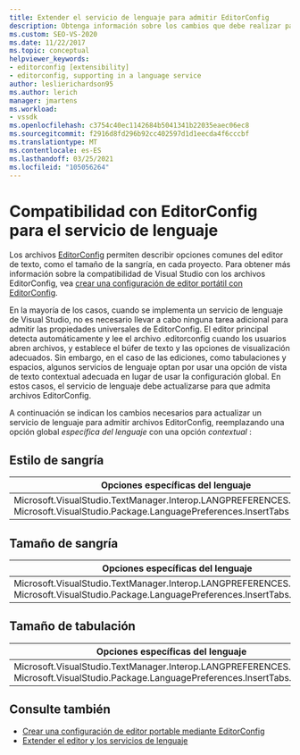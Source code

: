 ```yaml
---
title: Extender el servicio de lenguaje para admitir EditorConfig
description: Obtenga información sobre los cambios que debe realizar para actualizar un servicio de lenguaje para admitir archivos EditorConfig. Reemplace una opción global específica del lenguaje con una opción contextual.
ms.custom: SEO-VS-2020
ms.date: 11/22/2017
ms.topic: conceptual
helpviewer_keywords:
- editorconfig [extensibility]
- editorconfig, supporting in a language service
author: leslierichardson95
ms.author: lerich
manager: jmartens
ms.workload:
- vssdk
ms.openlocfilehash: c3754c40ec1142684b5041341b22035eaec06ec8
ms.sourcegitcommit: f2916d8fd296b92cc402597d1d1eecda4f6cccbf
ms.translationtype: MT
ms.contentlocale: es-ES
ms.lasthandoff: 03/25/2021
ms.locfileid: "105056264"
---
```

# <a name="supporting-editorconfig-for-your-language-service"></a>Compatibilidad con EditorConfig para el servicio de lenguaje

Los archivos [EditorConfig](https://editorconfig.org/) permiten describir opciones comunes del editor de texto, como el tamaño de la sangría, en cada proyecto. Para obtener más información sobre la compatibilidad de Visual Studio con los archivos EditorConfig, vea [crear una configuración de editor portátil con EditorConfig](../ide/create-portable-custom-editor-options.md).

En la mayoría de los casos, cuando se implementa un servicio de lenguaje de Visual Studio, no es necesario llevar a cabo ninguna tarea adicional para admitir las propiedades universales de EditorConfig. El editor principal detecta automáticamente y lee el archivo .editorconfig cuando los usuarios abren archivos, y establece el búfer de texto y las opciones de visualización adecuados. Sin embargo, en el caso de las ediciones, como tabulaciones y espacios, algunos servicios de lenguaje optan por usar una opción de vista de texto contextual adecuada en lugar de usar la configuración global. En estos casos, el servicio de lenguaje debe actualizarse para que admita archivos EditorConfig.

A continuación se indican los cambios necesarios para actualizar un servicio de lenguaje para admitir archivos EditorConfig, reemplazando una opción global _específica del lenguaje_ con una opción _contextual_ :

## <a name="indent-style"></a>Estilo de sangría

Opciones específicas del lenguaje | Opciones contextuales
-------|--------
Microsoft.VisualStudio.TextManager.Interop.LANGPREFERENCES.fInsertTabs<br/>Microsoft.VisualStudio.Package.LanguagePreferences.InsertTabs|!textBufferOptions.GetOptionValue(DefaultOptions.ConvertTabsToSpacesOptionId)<br/>!textView.Options.GetOptionValue(DefaultOptions.ConvertTabsToSpacesOptionId)

## <a name="indent-size"></a>Tamaño de sangría

Opciones específicas del lenguaje | Opciones contextuales
-------|--------
Microsoft.VisualStudio.TextManager.Interop.LANGPREFERENCES.uIndentSize<br/>Microsoft.VisualStudio.Package.LanguagePreferences.InsertTabs.IndentSize|textBufferOptions.GetOptionValue(DefaultOptions.IndentSizeOptionId)<br/>textView.Options.GetOptionValue(DefaultOptions.IndentSizeOptionId)

## <a name="tab-size"></a>Tamaño de tabulación

Opciones específicas del lenguaje | Opciones contextuales
-------|--------
Microsoft.VisualStudio.TextManager.Interop.LANGPREFERENCES.uTabSize<br/>Microsoft.VisualStudio.Package.LanguagePreferences.InsertTabs.TabSize|textBufferOptions.GetOptionValue(DefaultOptions.TabSizeOptionId)<br/>textView.Options.GetOptionValue(DefaultOptions.TabSizeOptionId)

## <a name="see-also"></a>Consulte también

- [Crear una configuración de editor portable mediante EditorConfig](../ide/create-portable-custom-editor-options.md)
- [Extender el editor y los servicios de lenguaje](../extensibility/extending-the-editor-and-language-services.md)
